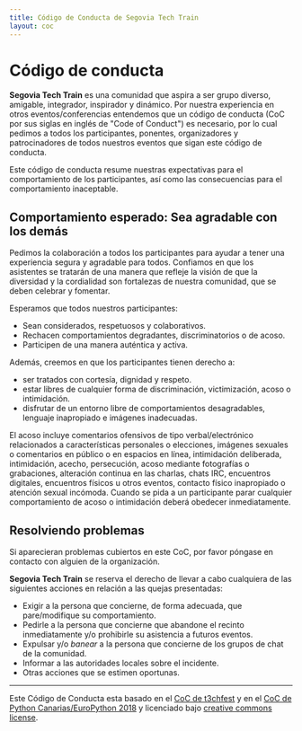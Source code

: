 ```yaml
---
title: Código de Conducta de Segovia Tech Train
layout: coc
---
```


# Código de conducta

**Segovia Tech Train** es una comunidad que aspira a ser grupo diverso, amigable, integrador, inspirador y dinámico. Por nuestra experiencia en otros eventos/conferencias entendemos que un código de conducta (CoC por sus siglas en inglés de "Code of Conduct") es necesario, por lo cual pedimos a todos los participantes, ponentes, organizadores y patrocinadores de todos nuestros eventos que sigan este código de conducta.

Este código de conducta resume nuestras expectativas para el comportamiento de los participantes, así como las consecuencias para el comportamiento inaceptable.

## Comportamiento esperado: Sea agradable con los demás

Pedimos la colaboración a todos los participantes para ayudar a tener una experiencia segura y agradable para todos. Confiamos en que los asistentes se tratarán de una manera que refleje la visión de que la diversidad y la cordialidad son fortalezas de nuestra comunidad, que se deben celebrar y fomentar.

Esperamos que todos nuestros participantes:
- Sean considerados, respetuosos y colaborativos.
- Rechacen comportamientos degradantes, discriminatorios o de acoso.
- Participen de una manera auténtica y activa.

Además, creemos en que los participantes tienen derecho a:
- ser tratados con cortesía, dignidad y respeto.
- estar libres de cualquier forma de discriminación, victimización, acoso o intimidación.
- disfrutar de un entorno libre de comportamientos desagradables, lenguaje inapropiado e imágenes inadecuadas.

El acoso incluye comentarios ofensivos de tipo verbal/electrónico relacionados a características personales o elecciones, imágenes sexuales o comentarios en público o en espacios en línea, intimidación deliberada, intimidación, acecho, persecución, acoso mediante fotografías o grabaciones, alteración continua en las charlas, chats IRC, encuentros digitales, encuentros físicos u otros eventos, contacto físico inapropiado o atención sexual incómoda. Cuando se pida a un participante parar cualquier comportamiento de acoso o intimidación deberá obedecer inmediatamente.


## Resolviendo problemas

Si aparecieran problemas cubiertos en este CoC, por favor póngase en contacto con alguien de la organización.

**Segovia Tech Train** se reserva el derecho de llevar a cabo cualquiera de las siguientes acciones en relación a las quejas presentadas:
- Exigir a la persona que concierne, de forma adecuada, que pare/modifique su comportamiento.
- Pedirle a la persona que concierne que abandone el recinto inmediatamente y/o prohibirle su asistencia a futuros eventos.
- Expulsar y/o _banear_ a la persona que concierne de los grupos de chat de la comunidad.
- Informar a las autoridades locales sobre el incidente.
- Otras acciones que se estimen oportunas.

---

Este Código de Conducta esta basado en el [CoC de t3chfest](https://t3chfest.uc3m.es/2018/codigo-conducta/?lang=es) y en el [CoC de Python Canarias/EuroPython 2018](https://pythoncanarias.es/events/coc/) y licenciado bajo [creative commons license](http://creativecommons.org/licenses/by-nc-sa/3.0/).
